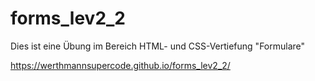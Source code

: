 # forms_lev2_2

Dies ist eine Übung im Bereich HTML- und CSS-Vertiefung "Formulare"

https://werthmannsupercode.github.io/forms_lev2_2/
